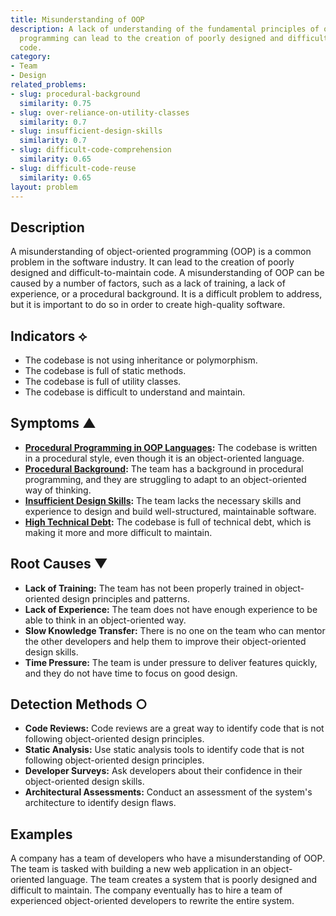 ```yaml
---
title: Misunderstanding of OOP
description: A lack of understanding of the fundamental principles of object-oriented
  programming can lead to the creation of poorly designed and difficult-to-maintain
  code.
category:
- Team
- Design
related_problems:
- slug: procedural-background
  similarity: 0.75
- slug: over-reliance-on-utility-classes
  similarity: 0.7
- slug: insufficient-design-skills
  similarity: 0.7
- slug: difficult-code-comprehension
  similarity: 0.65
- slug: difficult-code-reuse
  similarity: 0.65
layout: problem
---
```


## Description
A misunderstanding of object-oriented programming (OOP) is a common problem in the software industry. It can lead to the creation of poorly designed and difficult-to-maintain code. A misunderstanding of OOP can be caused by a number of factors, such as a lack of training, a lack of experience, or a procedural background. It is a difficult problem to address, but it is important to do so in order to create high-quality software.

## Indicators ⟡
- The codebase is not using inheritance or polymorphism.
- The codebase is full of static methods.
- The codebase is full of utility classes.
- The codebase is difficult to understand and maintain.

## Symptoms ▲
- **[Procedural Programming in OOP Languages](procedural-programming-in-oop-languages.md):** The codebase is written in a procedural style, even though it is an object-oriented language.
- **[Procedural Background](procedural-background.md):** The team has a background in procedural programming, and they are struggling to adapt to an object-oriented way of thinking.
- **[Insufficient Design Skills](insufficient-design-skills.md):** The team lacks the necessary skills and experience to design and build well-structured, maintainable software.
- **[High Technical Debt](high-technical-debt.md):** The codebase is full of technical debt, which is making it more and more difficult to maintain.

## Root Causes ▼
- **Lack of Training:** The team has not been properly trained in object-oriented design principles and patterns.
- **Lack of Experience:** The team does not have enough experience to be able to think in an object-oriented way.
- **Slow Knowledge Transfer:** There is no one on the team who can mentor the other developers and help them to improve their object-oriented design skills.
- **Time Pressure:** The team is under pressure to deliver features quickly, and they do not have time to focus on good design.

## Detection Methods ○
- **Code Reviews:** Code reviews are a great way to identify code that is not following object-oriented design principles.
- **Static Analysis:** Use static analysis tools to identify code that is not following object-oriented design principles.
- **Developer Surveys:** Ask developers about their confidence in their object-oriented design skills.
- **Architectural Assessments:** Conduct an assessment of the system's architecture to identify design flaws.

## Examples
A company has a team of developers who have a misunderstanding of OOP. The team is tasked with building a new web application in an object-oriented language. The team creates a system that is poorly designed and difficult to maintain. The company eventually has to hire a team of experienced object-oriented developers to rewrite the entire system.

